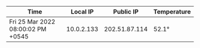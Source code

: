 | Time     | Local IP | Public IP | Temperature |
| ----------- | ----------- | ----------- | ----------- |
| Fri 25 Mar 2022 08:00:02 PM +0545      | 10.0.2.133     | 202.51.87.114  | 52.1° |
